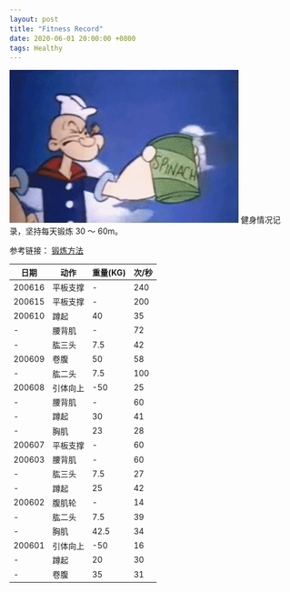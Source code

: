 ```yaml
---
layout: post
title: "Fitness Record"
date: 2020-06-01 20:00:00 +0800
tags: Healthy
---
```


![Fitness](/assets/images/2020-06-01-Fitness_Record_1.gif)
健身情况记录，坚持每天锻炼 30 ～ 60m。

参考链接：
[锻炼方法](/2020/06/07/Lose_Weight/)

| 日期   | 动作     | 重量(KG) | 次/秒 |
| ------ | -------- | -------- | ----- |
| 200616 | 平板支撑 | -        | 240   |
| 200615 | 平板支撑 | -        | 200   |
| 200610 | 蹲起     | 40       | 35    |
| -      | 腰背肌   | -        | 72    |
| -      | 肱三头   | 7.5      | 42    |
| 200609 | 卷腹     | 50       | 58    |
| -      | 肱二头   | 7.5      | 100   |
| 200608 | 引体向上 | -50      | 25    |
| -      | 腰背肌   | -        | 60    |
| -      | 蹲起     | 30       | 41    |
| -      | 胸肌     | 23       | 28    |
| 200607 | 平板支撑 | -        | 60    |
| 200603 | 腰背肌   | -        | 60    |
| -      | 肱三头   | 7.5      | 27    |
| -      | 蹲起     | 25       | 42    |
| 200602 | 腹肌轮   | -        | 14    |
| -      | 肱二头   | 7.5      | 39    |
| -      | 胸肌     | 42.5     | 34    |
| 200601 | 引体向上 | -50      | 16    |
| -      | 蹲起     | 20       | 30    |
| -      | 卷腹     | 35       | 31    |
